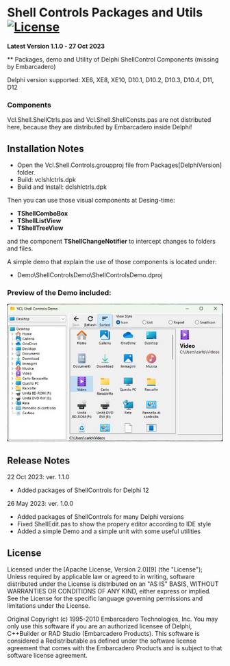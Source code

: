 ﻿# Shell Controls Packages and Utils [![License](https://img.shields.io/badge/License-Apache%202.0-yellowgreen.svg)](https://opensource.org/licenses/Apache-2.0)

**Latest Version 1.1.0 - 27 Oct 2023**

** Packages, demo and Utility of Delphi ShellControl Components (missing by Embarcadero)

Delphi version supported: XE6, XE8, XE10, D10.1, D10.2, D10.3, D10.4, D11, D12

### Components
Vcl.Shell.ShellCtrls.pas and Vcl.Shell.ShellConsts.pas are not distributed here, because they are distributed by Embarcadero inside Delphi!

## Installation Notes

- Open the Vcl.Shell.Controls.groupproj file from Packages\[DelphiVersion] folder.
- Build: vclshlctrls.dpk
- Build and Install: dclshlctrls.dpk

Then you can use those visual components at Desing-time:

- **TShellComboBox**
- **TShellListView**
- **TShellTreeView**

and the component **TShellChangeNotifier** to intercept changes to folders and files.

A simple demo that explain the use of those components is located under:
- Demo\ShellControlsDemo\ShellControlsDemo.dproj

### Preview of the Demo included:

![Shell Controls Demo](./Images/ShellControlsDemoDesktop.jpg)


## Release Notes

22 Oct 2023: ver. 1.1.0
- Added packages of ShellControls for Delphi 12

26 May 2023: ver. 1.0.0
- Added packages of ShellControls for many Delphi versions
- Fixed ShellEdit.pas to show the propery editor according to IDE style
- Added a simple Demo and a simple unit with some useful utilities

## License

Licensed under the [Apache License, Version 2.0][9] (the "License");
Unless required by applicable law or agreed to in writing, software distributed under the License is distributed on an "AS IS" BASIS, WITHOUT WARRANTIES OR CONDITIONS OF ANY KIND, either express or implied. See the License for the specific language governing permissions and limitations under the License.

Original Copyright (c) 1995-2010 Embarcadero Technologies, Inc.
You may only use this software if you are an authorized licensee of Delphi, C++Builder or RAD Studio (Embarcadero Products).
This software is considered a Redistributable as defined under the software license agreement that comes with the Embarcadero Products and is subject to that software license agreement.
